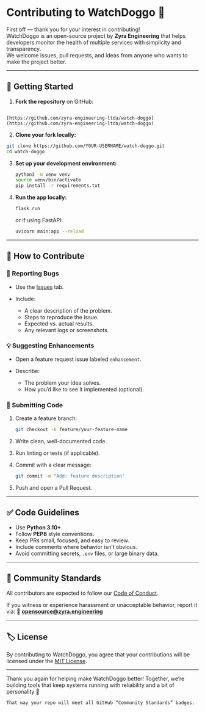 # Contributing to WatchDoggo 🐶

First off — thank you for your interest in contributing!  
WatchDoggo is an open-source project by **Zyra Engineering** that helps developers monitor the health of multiple services with simplicity and transparency.  
We welcome issues, pull requests, and ideas from anyone who wants to make the project better.

---

## 🧭 Getting Started

1. **Fork the repository** on GitHub:
```

[https://github.com/zyra-engineering-ltda/watch-doggo](https://github.com/zyra-engineering-ltda/watch-doggo)

````

2. **Clone your fork locally:**
```bash
git clone https://github.com/YOUR-USERNAME/watch-doggo.git
cd watch-doggo
````

3. **Set up your development environment:**

   ```bash
   python3 -m venv venv
   source venv/bin/activate
   pip install -r requirements.txt
   ```

4. **Run the app locally:**

   ```bash
   flask run
   ```

   or if using FastAPI:

   ```bash
   uvicorn main:app --reload
   ```

---

## 🧩 How to Contribute

### 🐛 Reporting Bugs

* Use the [Issues](https://github.com/zyra-engineering-ltda/watch-doggo/issues) tab.
* Include:

  * A clear description of the problem.
  * Steps to reproduce the issue.
  * Expected vs. actual results.
  * Any relevant logs or screenshots.

### 💡 Suggesting Enhancements

* Open a feature request issue labeled `enhancement`.
* Describe:

  * The problem your idea solves.
  * How you’d like to see it implemented (optional).

### 🧪 Submitting Code

1. Create a feature branch:

   ```bash
   git checkout -b feature/your-feature-name
   ```
2. Write clean, well-documented code.
3. Run linting or tests (if applicable).
4. Commit with a clear message:

   ```bash
   git commit -m "Add: feature description"
   ```
5. Push and open a Pull Request.

---

## ✅ Code Guidelines

* Use **Python 3.10+**.
* Follow **PEP8** style conventions.
* Keep PRs small, focused, and easy to review.
* Include comments where behavior isn’t obvious.
* Avoid committing secrets, `.env` files, or large binary data.

---

## 🧠 Community Standards

All contributors are expected to follow our
[Code of Conduct](./CODE_OF_CONDUCT.md).

If you witness or experience harassment or unacceptable behavior, report it via:
📧 **[opensource@zyra.engineering](mailto:opensource@zyra.engineering)**

---

## 🏷️ License

By contributing to WatchDoggo, you agree that your contributions will be licensed under the [MIT License](./LICENSE).

---

Thank you again for helping make WatchDoggo better!
Together, we’re building tools that keep systems running with reliability and a bit of personality 🐾

```
That way your repo will meet all GitHub “Community Standards” badges.
```
